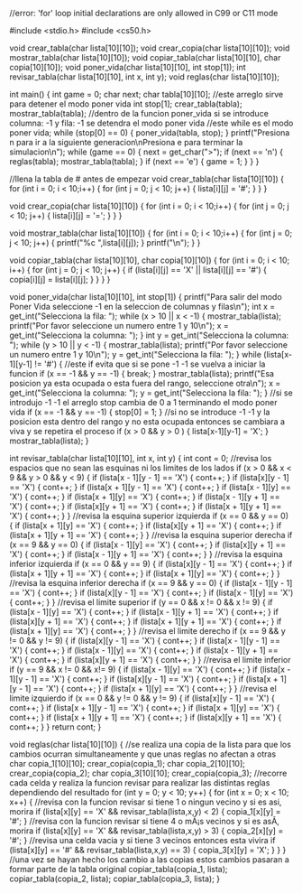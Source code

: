 //error: 'for' loop initial declarations are only allowed in C99 or C11 mode

#include <stdio.h>
#include <cs50.h>

void crear_tabla(char lista[10][10]);
void crear_copia(char lista[10][10]);
void mostrar_tabla(char lista[10][10]);
void copiar_tabla(char lista[10][10], char copia[10][10]);
void poner_vida(char lista[10][10], int stop[1]);
int revisar_tabla(char lista[10][10], int x, int y);
void reglas(char lista[10][10]);

int main()
{
    int game = 0;
    char next;
    char tabla[10][10];
    //este arreglo sirve para detener el modo poner vida
    int stop[1];
    crear_tabla(tabla);
    mostrar_tabla(tabla);
    //dentro de la funcion poner_vida si se introduce columna: -1 y fila: -1 se detendra el modo poner vida
    //este while es el modo poner vida;
    while (stop[0] == 0)
    {
    poner_vida(tabla, stop);
    }
    printf("Presiona n para ir a la siguiente generacion\nPresiona e para terminar la simulacion\n");
    while (game == 0)
    {
        next = get_char(">");
        if (next == 'n')
        {
        reglas(tabla);
        mostrar_tabla(tabla);
        }
        if (next == 'e')
        {
            game = 1;
        }
    }
}

//llena la tabla de # antes de empezar
void crear_tabla(char lista[10][10])
{
    for (int i = 0; i < 10;i++)
    {
        for (int j = 0; j < 10; j++)
        {
            lista[i][j] = '#';
        }
    }
}

void crear_copia(char lista[10][10])
{
    for (int i = 0; i < 10;i++)
    {
        for (int j = 0; j < 10; j++)
        {
            lista[i][j] = '=';
        }
    }
}

void mostrar_tabla(char lista[10][10])
{
    for (int i = 0; i < 10;i++)
    {
        for (int j = 0; j < 10; j++)
        {
            printf("%c ",lista[i][j]);
        }
        printf("\n");
    }
}

void copiar_tabla(char lista[10][10], char copia[10][10])
{
    for (int i = 0; i < 10; i++)
    {
        for (int j = 0; j < 10; j++)
        {
            if (lista[i][j] == 'X' || lista[i][j] == '#')
            {
                copia[i][j] = lista[i][j];
            }
        }
    }
}

void poner_vida(char lista[10][10], int stop[1])
{
    printf("Para salir del modo Poner Vida seleccione -1 en la seleccion de columnas y filas\n");
    int x = get_int("Selecciona la fila: ");
    while (x > 10 || x < -1)
    {
        mostrar_tabla(lista);
        printf("Por favor seleccione un numero entre 1 y 10\n");
        x = get_int("Selecciona la columna: ");
    }
    int y = get_int("Selecciona la columna: ");
    while (y > 10 || y < -1)
    {
        mostrar_tabla(lista);
        printf("Por favor seleccione un numero entre 1 y 10\n");
        y = get_int("Selecciona la fila: ");
    }
    while (lista[x-1][y-1] != '#')
    {
        //este if evita que si se pone -1 -1 se vuelva a iniciar la funcion
        if (x == -1 && y == -1)
        {
            break;
        }
        mostrar_tabla(lista);
        printf("Esa posicion ya esta ocupada o esta fuera del rango, seleccione otra\n");
        x = get_int("Selecciona la columna: ");
        y = get_int("Selecciona la fila: ");
    }
    //si se introdujo -1 -1 el arreglo stop cambia de 0 a 1 terminando el modo poner vida
    if (x == -1 && y == -1)
    {
        stop[0] = 1;
    }
    //si no se introduce -1 -1 y la posicion esta dentro del rango y no esta ocupada entonces se cambiara a viva y se repetira el proceso
    if (x > 0 && y > 0 )
    {
        lista[x-1][y-1] = 'X';
    }
    mostrar_tabla(lista);
}

int revisar_tabla(char lista[10][10], int x, int y)
{
    int cont = 0;
    //revisa los espacios que no sean las esquinas ni los limites de los lados
    if (x > 0 && x < 9 && y > 0 && y < 9)
    {
        if (lista[x - 1][y - 1] == 'X')
        {
            cont++;
        }
            if (lista[x][y - 1] == 'X')
        {
            cont++;
        }
            if (lista[x + 1][y - 1] == 'X')
        {
            cont++;
        }
            if (lista[x - 1][y] == 'X')
        {
             cont++;
        }
            if (lista[x + 1][y] == 'X')
        {
             cont++;
        }
            if (lista[x - 1][y + 1] == 'X')
        {
              cont++;
        }
            if (lista[x][y + 1] == 'X')
        {
            cont++;
        }
            if (lista[x + 1][y + 1] == 'X')
        {
            cont++;
        }
    }
    //revisa la esquina superior izquierda
    if (x == 0 && y == 0)
    {
        if (lista[x + 1][y] == 'X')
        {
            cont++;
        }
        if (lista[x][y + 1] == 'X')
        {
            cont++;
        }
        if (lista[x + 1][y + 1] == 'X')
        {
            cont++;
        }
    }
    //revisa la esquina superior derecha
    if (x == 9 && y == 0)
    {
        if (lista[x - 1][y] == 'X')
        {
            cont++;
        }
        if (lista[x][y + 1] == 'X')
        {
            cont++;
        }
        if (lista[x - 1][y + 1] == 'X')
        {
            cont++;
        }
    }
    //revisa la esquina inferior izquierda
    if (x == 0 && y == 9)
    {
        if (lista[x][y - 1] == 'X')
        {
            cont++;
        }
        if (lista[x + 1][y + 1] == 'X')
        {
            cont++;
        }
        if (lista[x + 1][y] == 'X')
        {
            cont++;
        }
    }
    //revisa la esquina inferior derecha
    if (x == 9 && y == 0)
    {
        if (lista[x - 1][y - 1] == 'X')
        {
            cont++;
        }
        if (lista[x][y - 1] == 'X')
        {
            cont++;
        }
        if (lista[x - 1][y] == 'X')
        {
            cont++;
        }
    }
    //revisa el limite superior
    if (y == 0 && x != 0 && x != 9)
    {
        if (lista[x - 1][y] == 'X')
        {
            cont++;
        }
        if (lista[x - 1][y + 1] == 'X')
        {
            cont++;
        }
        if (lista[x][y + 1] == 'X')
        {
            cont++;
        }
        if (lista[x + 1][y + 1] == 'X')
        {
            cont++;
        }
        if (lista[x + 1][y] == 'X')
        {
            cont++;
        }
    }
    //revisa el limite derecho
    if (x == 9 && y != 0 && y != 9)
    {
        if (lista[x][y - 1] == 'X')
        {
            cont++;
        }
        if (lista[x - 1][y - 1] == 'X')
        {
            cont++;
        }
        if (lista[x - 1][y] == 'X')
        {
            cont++;
        }
        if (lista[x - 1][y + 1] == 'X')
        {
            cont++;
        }
        if (lista[x][y + 1] == 'X')
        {
            cont++;
        }
    }
    //revisa el limite inferior
    if (y == 9 && x != 0 && x!= 9)
    {
        if (lista[x - 1][y] == 'X')
        {
            cont++;
        }
        if (lista[x - 1][y - 1] == 'X')
        {
            cont++;
        }
        if (lista[x][y - 1] == 'X')
        {
            cont++;
        }
        if (lista[x + 1][y - 1] == 'X')
        {
            cont++;
        }
        if (lista[x + 1][y] == 'X')
        {
            cont++;
        }
    }
    //revisa el limite izquierdo
    if (x == 0 && y != 0 && y != 9)
    {
        if (lista[x][y - 1] == 'X')
        {
            cont++;
        }
        if (lista[x + 1][y - 1] == 'X')
        {
            cont++;
        }
        if (lista[x + 1][y] == 'X')
        {
            cont++;
        }
        if (lista[x + 1][y + 1] == 'X')
        {
            cont++;
        }
        if (lista[x][y + 1] == 'X')
        {
            cont++;
        }
    }
    return cont;
}

void reglas(char lista[10][10])
{
    //se realiza una copia de la lista para que los cambios ocurran simultaneamente y que unas reglas no afectan a otras
    char copia_1[10][10];
    crear_copia(copia_1);
    char copia_2[10][10];
    crear_copia(copia_2);
    char copia_3[10][10];
    crear_copia(copia_3);
    //recorre cada celda y realiza la funcion revisar para realizar las distintas reglas dependiendo del resultado
    for (int y = 0; y < 10; y++)
    {
        for (int x = 0; x < 10; x++)
        {
            //revisa con la funcion revisar si tiene 1 o ningun vecino y si es asi, morira
            if (lista[x][y] == 'X' && revisar_tabla(lista,x,y) < 2)
            {
                copia_1[x][y] = '#';
            }
            //revisa con la funcion revisar si tiene 4 o mÃ¡s vecinos y si es asÃ­, morira
            if (lista[x][y] == 'X' && revisar_tabla(lista,x,y) > 3)
            {
                copia_2[x][y] = '#';
            }
            //revisa una celda vacia y si tiene 3 vecinos entonces esta vivira
            if (lista[x][y] == '#' && revisar_tabla(lista,x,y) == 3)
            {
                copia_3[x][y] = 'X';
            }
        }
    }
    //una vez se hayan hecho los cambio a las copias estos cambios pasaran a formar parte de la tabla original
    copiar_tabla(copia_1, lista);
    copiar_tabla(copia_2, lista);
    copiar_tabla(copia_3, lista);
}
